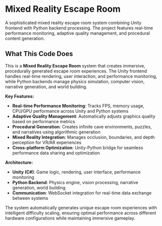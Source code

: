 # Mixed Reality Escape Room

A sophisticated mixed reality escape room system combining Unity frontend with Python backend processing. The project features real-time performance monitoring, adaptive quality management, and procedural content generation.

## What This Code Does

This is a **Mixed Reality Escape Room** system that creates immersive, procedurally generated escape room experiences. The Unity frontend handles real-time rendering, user interaction, and performance monitoring, while Python backends manage physics simulation, computer vision, narrative generation, and world building.

**Key Features:**
- **Real-time Performance Monitoring**: Tracks FPS, memory usage, CPU/GPU performance across Unity and Python systems
- **Adaptive Quality Management**: Automatically adjusts graphics quality based on performance metrics
- **Procedural Generation**: Creates infinite cave environments, puzzles, and narratives using algorithmic generation
- **Mixed Reality Integration**: Manages occlusion, boundaries, and depth perception for VR/AR experiences
- **Cross-platform Optimization**: Unity-Python bridge for seamless performance data sharing and optimization

**Architecture:**
- **Unity (C#)**: Game logic, rendering, user interface, performance monitoring
- **Python Backend**: Physics engine, vision processing, narrative generation, world building
- **Communication**: WebSocket integration for real-time data exchange between systems

The system automatically generates unique escape room experiences with intelligent difficulty scaling, ensuring optimal performance across different hardware configurations while maintaining immersive gameplay.
